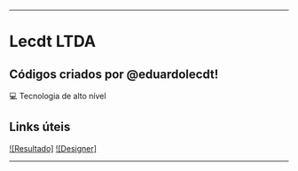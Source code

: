 ----------------------------------------------------------------------------

# Lecdt LTDA

## Códigos criados por @eduardolecdt!

:computer: Tecnologia de alto nível

## Links úteis

[![Resultado]](https://eduardolecdt.github.io/canvamagnetico)
[![Designer]](https://instagram.com/eduardolecdt)

----------------------------------------------------------------------------------